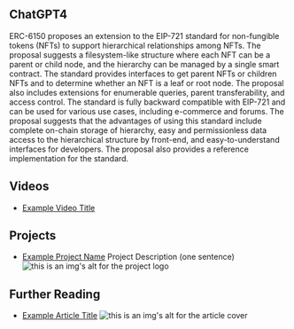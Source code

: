## ChatGPT4

ERC-6150 proposes an extension to the EIP-721 standard for non-fungible tokens (NFTs) to support hierarchical relationships among NFTs. The proposal suggests a filesystem-like structure where each NFT can be a parent or child node, and the hierarchy can be managed by a single smart contract. The standard provides interfaces to get parent NFTs or children NFTs and to determine whether an NFT is a leaf or root node. The proposal also includes extensions for enumerable queries, parent transferability, and access control. The standard is fully backward compatible with EIP-721 and can be used for various use cases, including e-commerce and forums. The proposal suggests that the advantages of using this standard include complete on-chain storage of hierarchy, easy and permissionless data access to the hierarchical structure by front-end, and easy-to-understand interfaces for developers. The proposal also provides a reference implementation for the standard.

## Videos

- [Example Video Title](https://www.youtube.com/watch?v=TDGq4aeevgY)

## Projects

- [Example Project Name](https://xxxx.xxx/xxxxx) Project Description (one sentence) ![this is an img's alt for the project logo](https://xxxx.xxx/project-logo.xxx)

## Further Reading

- [Example Article Title](https://xxxx.xxx/xxxxx) ![this is an img's alt for the article cover](https://xxxx.xxx/article-cover.xxx)
